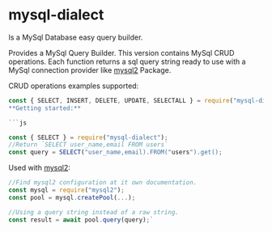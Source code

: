 # mysql-dialect

Is a MySql Database easy query builder.

Provides a MySql Query Builder.
This version contains MySql CRUD operations.
Each function returns a sql query string ready to use with a MySql connection provider like [mysql2](https://www.npmjs.com/package/mysql2) Package.

CRUD operations examples supported:

````js
const { SELECT, INSERT, DELETE, UPDATE, SELECTALL } = require("mysql-dialect");`
**Getting started:**

```js

const { SELECT } = require("mysql-dialect");
//Return `SELECT user_name,email FROM users`
const query = SELECT("user_name,email).FROM("users").get();
````

Used with [mysql2](https://www.npmjs.com/package/mysql2):

```js
//Find mysql2 configuration at it own documentation.
const mysql = require("mysql2");
const pool = mysql.createPool(...);
```

```js
//Using a query string instead of a raw string.
const result = await pool.query(query);`
```
